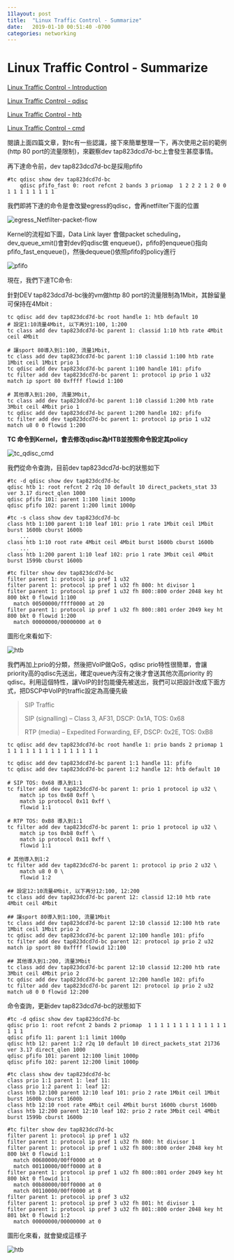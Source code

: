 ```yaml
---
11layout: post
title:  "Linux Traffic Control - Summarize"
date:   2019-01-10 00:51:40 -0700
categories: networking
---
```




# Linux Traffic Control - Summarize

[Linux Traffic Control - Introduction](https://jiann1115.github.io/networking/2018/08/15/tc-introction.html)

[Linux Traffic Control - qdisc](https://jiann1115.github.io/networking/2018/08/16/tc-qdisc.html)

[Linux Traffic Control - htb](https://jiann1115.github.io/networking/2018/08/20/tc-htb.html)

[Linux Traffic Control - cmd](https://jiann1115.github.io/networking/2018/12/13/tc-cmd.html)

閱讀上面四篇文章，對tc有一些認識，接下來簡單整理一下，再次使用之前的範例(http 80 port的流量限制)，來觀察dev tap823dcd7d-bc上會發生甚麼事情。

再下達命令前，dev tap823dcd7d-bc是採用pfifo

```
#tc qdisc show dev tap823dcd7d-bc
    qdisc pfifo_fast 0: root refcnt 2 bands 3 priomap  1 2 2 2 1 2 0 0 1 1 1 1 1 1 1 1
```


 我們即將下達的命令是會改變egress的qdisc，會再netfilter下面的位置

![egress_Netfilter-packet-flow](/images/tc/egress_Netfilter-packet-flow.png)

Kernel的流程如下圖，Data Link layer 會做packet scheduling，dev_queue_xmit()會對dev的qdisc做 enqueue()，pfifo的enqueue()指向pfifo_fast_enqueue()，然後dequeue()依照pfifo的policy進行

![pfifo](/images/tc/pfifo.png)

現在，我們下達TC命令:

針對DEV tap823dcd7d-bc後的vm做http 80 port的流量限制為1Mbit，其餘留量可保持在4Mbit :

```
tc qdisc add dev tap823dcd7d-bc root handle 1: htb default 10
# 設定1:10流量4Mbit, 以下再分1:100, 1:200 
tc class add dev tap823dcd7d-bc parent 1: classid 1:10 htb rate 4Mbit ceil 4Mbit

# 讓sport 80導入到1:100, 流量1Mbit, 
tc class add dev tap823dcd7d-bc parent 1:10 classid 1:100 htb rate 1Mbit ceil 1Mbit prio 1
tc qdisc add dev tap823dcd7d-bc parent 1:100 handle 101: pfifo
tc filter add dev tap823dcd7d-bc parent 1: protocol ip prio 1 u32 match ip sport 80 0xffff flowid 1:100

# 其他導入到1:200, 流量3Mbit, 
tc class add dev tap823dcd7d-bc parent 1:10 classid 1:200 htb rate 3Mbit ceil 4Mbit prio 1
tc qdisc add dev tap823dcd7d-bc parent 1:200 handle 102: pfifo
tc filter add dev tap823dcd7d-bc parent 1: protocol ip prio 1 u32 match u8 0 0 flowid 1:200
```

**TC 命令到Kernel，會去修改qdisc為HTB並按照命令設定其policy**

![tc_qdisc_cmd](/images/tc/tc_qdisc_cmd.png)

我們從命令查詢，目前dev tap823dcd7d-bc的狀態如下

```
#tc -d qdisc show dev tap823dcd7d-bc
qdisc htb 1: root refcnt 2 r2q 10 default 10 direct_packets_stat 33 ver 3.17 direct_qlen 1000
qdisc pfifo 101: parent 1:100 limit 1000p
qdisc pfifo 102: parent 1:200 limit 1000p
```

```
#tc -s class show dev tap823dcd7d-bc
class htb 1:100 parent 1:10 leaf 101: prio 1 rate 1Mbit ceil 1Mbit burst 1600b cburst 1600b
    ...
class htb 1:10 root rate 4Mbit ceil 4Mbit burst 1600b cburst 1600b
    ...
class htb 1:200 parent 1:10 leaf 102: prio 1 rate 3Mbit ceil 4Mbit burst 1599b cburst 1600b
```

```
#tc filter show dev tap823dcd7d-bc
filter parent 1: protocol ip pref 1 u32 
filter parent 1: protocol ip pref 1 u32 fh 800: ht divisor 1 
filter parent 1: protocol ip pref 1 u32 fh 800::800 order 2048 key ht 800 bkt 0 flowid 1:100 
  match 00500000/ffff0000 at 20
filter parent 1: protocol ip pref 1 u32 fh 800::801 order 2049 key ht 800 bkt 0 flowid 1:200 
  match 00000000/00000000 at 0
```


圖形化來看如下:

![htb](/images/tc/htb.png)





我們再加上prio的分類，然後把VoIP做QoS，qdisc prio特性很簡單，會讓priority高的qdisc先送出，確定queue內沒有之後才會送其他次高priority 的qdisc。利用這個特性，讓VoIP的封包能優先被送出，我們可以把設計改成下面方式，把DSCP中VoIP的traffic設定為高優先級

> SIP Traffic
>
> SIP (signalling) – Class 3, AF31, DSCP: 0x1A, TOS: 0x68
>
> RTP (media) – Expedited Forwarding, EF, DSCP: 0x2E, TOS: 0xB8



```
tc qdisc add dev tap823dcd7d-bc root handle 1: prio bands 2 priomap 1 1 1 1 1 1 1 1 1 1 1 1 1 1 1 1

tc qdisc add dev tap823dcd7d-bc parent 1:1 handle 11: pfifo
tc qdisc add dev tap823dcd7d-bc parent 1:2 handle 12: htb default 10

# SIP TOS: 0x68 導入到1:1
tc filter add dev tap823dcd7d-bc parent 1: prio 1 protocol ip u32 \
    match ip tos 0x68 0xff \
    match ip protocol 0x11 0xff \
    flowid 1:1

# RTP TOS: 0xB8 導入到1:1
tc filter add dev tap823dcd7d-bc parent 1: prio 1 protocol ip u32 \
    match ip tos 0xb8 0xff \
    match ip protocol 0x11 0xff \
    flowid 1:1

# 其他導入到1:2
tc filter add dev tap823dcd7d-bc parent 1: protocol ip prio 2 u32 \
    match u8 0 0 \
    flowid 1:2

## 設定12:10流量4Mbit, 以下再分12:100, 12:200
tc class add dev tap823dcd7d-bc parent 12: classid 12:10 htb rate 4Mbit ceil 4Mbit

## 讓sport 80導入到1:100, 流量1Mbit
tc class add dev tap823dcd7d-bc parent 12:10 classid 12:100 htb rate 1Mbit ceil 1Mbit prio 2
tc qdisc add dev tap823dcd7d-bc parent 12:100 handle 101: pfifo
tc filter add dev tap823dcd7d-bc parent 12: protocol ip prio 2 u32 match ip sport 80 0xffff flowid 12:100

## 其他導入到1:200, 流量3Mbit
tc class add dev tap823dcd7d-bc parent 12:10 classid 12:200 htb rate 3Mbit ceil 4Mbit prio 2
tc qdisc add dev tap823dcd7d-bc parent 12:200 handle 102: pfifo
tc filter add dev tap823dcd7d-bc parent 12: protocol ip prio 2 u32 match u8 0 0 flowid 12:200
```

命令查詢，更新dev tap823dcd7d-bc的狀態如下

```
#tc -d qdisc show dev tap823dcd7d-bc
qdisc prio 1: root refcnt 2 bands 2 priomap  1 1 1 1 1 1 1 1 1 1 1 1 1 1 1 1
qdisc pfifo 11: parent 1:1 limit 1000p
qdisc htb 12: parent 1:2 r2q 10 default 10 direct_packets_stat 21736 ver 3.17 direct_qlen 1000
qdisc pfifo 101: parent 12:100 limit 1000p
qdisc pfifo 102: parent 12:200 limit 1000p
```

```
#tc class show dev tap823dcd7d-bc
class prio 1:1 parent 1: leaf 11: 
class prio 1:2 parent 1: leaf 12: 
class htb 12:100 parent 12:10 leaf 101: prio 2 rate 1Mbit ceil 1Mbit burst 1600b cburst 1600b 
class htb 12:10 root rate 4Mbit ceil 4Mbit burst 1600b cburst 1600b 
class htb 12:200 parent 12:10 leaf 102: prio 2 rate 3Mbit ceil 4Mbit burst 1599b cburst 1600b
```

```
#tc filter show dev tap823dcd7d-bc
filter parent 1: protocol ip pref 1 u32 
filter parent 1: protocol ip pref 1 u32 fh 800: ht divisor 1 
filter parent 1: protocol ip pref 1 u32 fh 800::800 order 2048 key ht 800 bkt 0 flowid 1:1 
  match 00680000/00ff0000 at 0
  match 00110000/00ff0000 at 8
filter parent 1: protocol ip pref 1 u32 fh 800::801 order 2049 key ht 800 bkt 0 flowid 1:1 
  match 00b80000/00ff0000 at 0
  match 00110000/00ff0000 at 8
filter parent 1: protocol ip pref 3 u32 
filter parent 1: protocol ip pref 3 u32 fh 801: ht divisor 1 
filter parent 1: protocol ip pref 3 u32 fh 801::800 order 2048 key ht 801 bkt 0 flowid 1:2 
  match 00000000/00000000 at 0

```

圖形化來看，就會變成這樣子

![htb](/images/tc/prio_voip.png)

